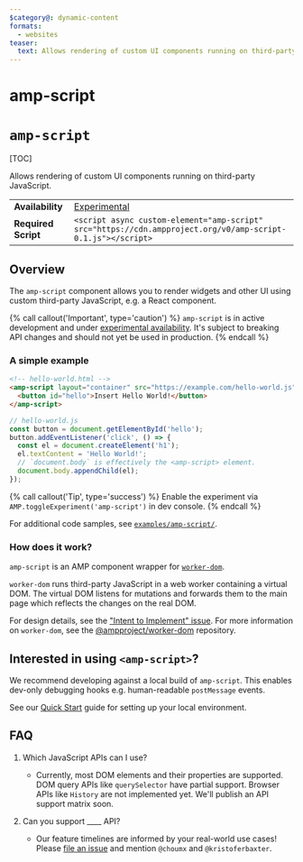 ```yaml
---
$category@: dynamic-content
formats:
  - websites
teaser:
  text: Allows rendering of custom UI components running on third-party JavaScript.
---
```

# amp-script

# <a name="amp-script"></a> `amp-script`

<!---
Copyright 2018 The AMP HTML Authors. All Rights Reserved.

Licensed under the Apache License, Version 2.0 (the "License");
you may not use this file except in compliance with the License.
You may obtain a copy of the License at

      http://www.apache.org/licenses/LICENSE-2.0

Unless required by applicable law or agreed to in writing, software
distributed under the License is distributed on an "AS-IS" BASIS,
WITHOUT WARRANTIES OR CONDITIONS OF ANY KIND, either express or implied.
See the License for the specific language governing permissions and
limitations under the License.
-->

[TOC]

Allows rendering of custom UI components running on third-party JavaScript.

<table>
  <tr>
    <td><strong>Availability</strong></td>
    <td><a href="https://www.ampproject.org/docs/reference/experimental.html">Experimental</a></td>
  </tr>
  <tr>
    <td class="col-fourty"><strong>Required Script</strong></td>
    <td>
      <div>
        <code>&lt;script async custom-element="amp-script" src="https://cdn.ampproject.org/v0/amp-script-0.1.js">&lt;/script&gt;</code>
      </div>
    </td>
  </tr>
</table>

## Overview

The `amp-script` component allows you to render widgets and other UI using custom third-party JavaScript, e.g. a React component.

{% call callout('Important', type='caution') %}
`amp-script` is in active development and under [experimental availability](https://www.ampproject.org/docs/reference/experimental.html). It's subject to breaking API changes and should not yet be used in production.
{% endcall %}

### A simple example

```html
<!-- hello-world.html -->
<amp-script layout="container" src="https://example.com/hello-world.js">
  <button id="hello">Insert Hello World!</button>
</amp-script>
```

```js
// hello-world.js
const button = document.getElementById('hello');
button.addEventListener('click', () => {
  const el = document.createElement('h1');
  el.textContent = 'Hello World!';
  // `document.body` is effectively the <amp-script> element.
  document.body.appendChild(el);
});
```

{% call callout('Tip', type='success') %}
Enable the experiment via `AMP.toggleExperiment('amp-script')` in dev console.
{% endcall %}

For additional code samples, see [`examples/amp-script/`](https://github.com/ampproject/amphtml/tree/master/examples/amp-script).

### How does it work?

`amp-script` is an AMP component wrapper for [`worker-dom`](https://github.com/ampproject/worker-dom/).

`worker-dom` runs third-party JavaScript in a web worker containing a virtual DOM. The virtual DOM listens for mutations and forwards them to the main page which reflects the changes on the real DOM.

For design details, see the ["Intent to Implement" issue](https://github.com/ampproject/amphtml/issues/13471).
For more information on `worker-dom`, see the [@ampproject/worker-dom](https://github.com/ampproject/worker-dom/) repository.

## Interested in using `<amp-script>`?

We recommend developing against a local build of `amp-script`. This enables dev-only debugging hooks e.g. human-readable `postMessage` events.

See our [Quick Start](https://github.com/ampproject/amphtml/blob/master/contributing/getting-started-quick.md#one-time-setup) guide for setting up your local environment.

## FAQ

1. Which JavaScript APIs can I use?

   * Currently, most DOM elements and their properties are supported. DOM query APIs like `querySelector` have partial support. Browser APIs like `History` are not implemented yet. We'll publish an API support matrix soon.

2. Can you support ____ API?

    * Our feature timelines are informed by your real-world use cases! Please [file an issue](https://github.com/ampproject/amphtml/issues/new) and mention `@choumx` and `@kristoferbaxter`.

